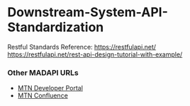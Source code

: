 # Downstream-System-API-Standardization
Restful Standards  Reference:  https://restfulapi.net/ https://restfulapi.net/rest-api-design-tutorial-with-example/


### Other MADAPI URLs ###
- [MTN Developer Portal](https://developers.mtn.com/)
- [MTN Confluence](https://mtngroup.atlassian.net/)
